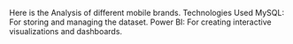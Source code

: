 Here is the Analysis of different mobile brands. 
Technologies Used
MySQL: For storing and managing the dataset.
Power BI: For creating interactive visualizations and dashboards.
